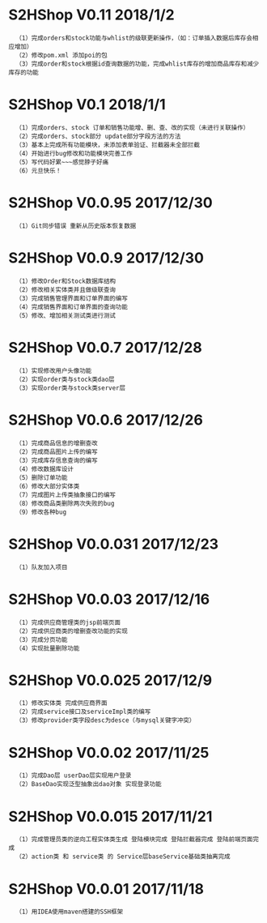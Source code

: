 # S2HShop V0.11 2018/1/2
      （1）完成orders和stock功能与whlist的级联更新操作，（如：订单插入数据后库存会相应增加）
      （2）修改pom.xml 添加poi的包
      （3）完成order和stock根据id查询数据的功能，完成whlist库存的增加商品库存和减少库存的功能
    
# S2HShop V0.1 2018/1/1
      （1）完成orders、stock 订单和销售功能增、删、查、改的实现（未进行关联操作）
      （2）完成orders、stock部分 update部分字段方法的方法
      （3）基本上完成所有功能模块，未添加表单验证、拦截器未全部拦截
      （4）开始进行bug修改和功能模块完善工作
      （5）写代码好累~~~感觉脖子好痛
      （6）元旦快乐！
      
# S2HShop V0.0.95 2017/12/30
      （1）Git同步错误 重新从历史版本恢复数据
      
# S2HShop V0.0.9 2017/12/30
      （1）修改Order和Stock数据库结构
      （2）修改相关实体类并且做级联查询
      （3）完成销售管理界面和订单界面的编写
      （4）完成销售界面和订单界面的查询功能
      （5）修改、增加相关测试类进行测试
      
# S2HShop V0.0.7 2017/12/28
      （1）实现修改用户头像功能
      （2）实现order类与stock类dao层
      （3）实现order类与stock类server层
     
# S2HShop V0.0.6 2017/12/26
      （1）完成商品信息的增删查改
      （2）完成商品图片上传的编写
      （3）完成库存信息查询的编写
      （4）修改数据库设计
      （5）删除订单功能
      （6）修改大部分实体类
      （7）完成图片上传类抽象接口的编写
      （8）修改商品类删除两次失败的bug
      （9）修改各种bug
      
# S2HShop V0.0.031 2017/12/23
      （1）队友加入项目
     
# S2HShop V0.0.03 2017/12/16
      （1）完成供应商管理类的jsp前端页面
      （2）完成供应商类的增删查改功能的实现
      （3）完成分页功能
      （4）实现批量删除功能
# S2HShop V0.0.025 2017/12/9
      （1）修改实体类 完成供应商界面
      （2）完成service接口及serviceImpl类的编写 
      （3）修改provider类字段desc为desce（与mysql关键字冲突）
      
# S2HShop V0.0.02 2017/11/25
      （1）完成Dao层 userDao层实现用户登录 
      （2）BaseDao实现泛型抽象出dao对象 实现登录功能 
  
# S2HShop V0.0.015 2017/11/21
      （1）完成管理员类的逆向工程实体类生成 登陆模块完成 登陆拦截器完成 登陆前端页面完成 
      （2）action类 和 service类 的 Service层baseService基础类抽离完成

# S2HShop V0.0.01 2017/11/18
      （1）用IDEA使用maven搭建的SSH框架


